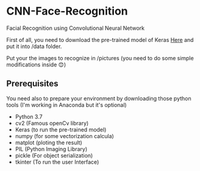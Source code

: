 # CNN-Face-Recognition
Facial Recognition  using Convolutional Neural Network

First of all, you need to download the pre-trained model of Keras <a href="https://drive.google.com/file/d/0B4ChsjFJvew3NkF0dTc1OGxsOFU/view" target="_blank">Here</a> and put it into /data folder.

Put your the images to recognize in /pictures (you need to do some simple modifications inside :blush:)

## Prerequisites
You need also to prepare your environment by downloading those python tools (I'm working in Anaconda but it's optional)
* Python 3.7
* cv2 (Famous openCv library)
* Keras (to run the pre-trained model)
* numpy (for some vectorization calcula)
* matplot (ploting the result)
* PIL (Python Imaging Library)
* pickle (For object serialization)
* tkinter (To run the user Interface)

